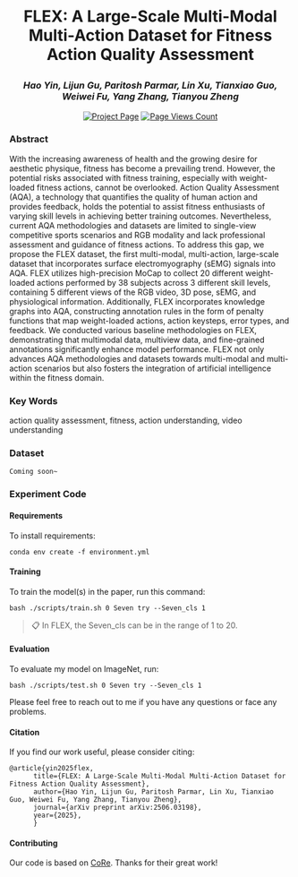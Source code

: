 # <p align="center">FLEX: A Large-Scale Multi-Modal Multi-Action Dataset for Fitness Action Quality Assessment</p>

### <p align="center">*Hao Yin, Lijun Gu, Paritosh Parmar, Lin Xu, Tianxiao Guo, Weiwei Fu, Yang Zhang, Tianyou Zheng*</p>

<p align="center">
  <a href="https://haoyin116.github.io/FLEX_Dataset/"><img src="https://img.shields.io/badge/Project-Page-8A2BE2" alt="Project Page"></a>
  <a href="https://badges.toozhao.com/stats/01JVNNN837B0VMFVDGT55N9NR6" title="Get your own page views count badge on badges.toozhao.com"><img src="https://badges.toozhao.com/badges/01JVNNN837B0VMFVDGT55N9NR6/blue.svg" alt="Page Views Count"></a>
</p>

### Abstract
With the increasing awareness of health and the growing desire for aesthetic physique, fitness has become a prevailing trend. However, the potential risks associated with fitness training, especially with weight-loaded fitness actions, cannot be overlooked. Action Quality Assessment (AQA), a technology that quantifies the quality of human action and provides feedback, holds the potential to assist fitness enthusiasts of varying skill levels in achieving better training outcomes. Nevertheless, current AQA methodologies and datasets are limited to single-view competitive sports scenarios and RGB modality and lack professional assessment and guidance of fitness actions. To address this gap, we propose the FLEX dataset, the first multi-modal, multi-action, large-scale dataset that incorporates surface electromyography (sEMG) signals into AQA. FLEX utilizes high-precision MoCap to collect 20 different weight-loaded actions performed by 38 subjects across 3 different skill levels, containing 5 different views of the RGB video, 3D pose, sEMG, and physiological information. Additionally, FLEX incorporates knowledge graphs into AQA, constructing annotation rules in the form of penalty functions that map weight-loaded actions, action keysteps, error types, and feedback. We conducted various baseline methodologies on FLEX, demonstrating that multimodal data, multiview data, and fine-grained annotations significantly enhance model performance. FLEX not only advances AQA methodologies and datasets towards multi-modal and multi-action scenarios but also fosters the integration of artificial intelligence within the fitness domain.

### Key Words
action quality assessment, fitness, action understanding, video understanding

### Dataset
```
Coming soon~
```

### Experiment Code

#### Requirements

To install requirements:

```setup
conda env create -f environment.yml
```
#### Training

To train the model(s) in the paper, run this command:

```train
bash ./scripts/train.sh 0 Seven try --Seven_cls 1
```

>📋 In FLEX, the Seven_cls can be in the range of 1 to 20. 
#### Evaluation

To evaluate my model on ImageNet, run:

```eval
bash ./scripts/test.sh 0 Seven try --Seven_cls 1
```

Please feel free to reach out to me if you have any questions or face any problems.

#### Citation

If you find our work useful, please consider citing:
```
@article{yin2025flex,
      title={FLEX: A Large-Scale Multi-Modal Multi-Action Dataset for Fitness Action Quality Assessment}, 
      author={Hao Yin, Lijun Gu, Paritosh Parmar, Lin Xu, Tianxiao Guo, Weiwei Fu, Yang Zhang, Tianyou Zheng},
      journal={arXiv preprint arXiv:2506.03198},
      year={2025},
      }
```

#### Contributing

Our code is based on [CoRe](https://github.com/yuxumin/CoRe). Thanks for their great work!
